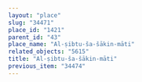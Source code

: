 ```yaml
---
layout: "place"
slug: "34471"
place_id: "1421"
parent_id: "43"
place_name: "Al-ṣibtu-ša-šākin-māti"
related_objects: "5615"
title: "Al-ṣibtu-ša-šākin-māti"
previous_item: "34474"
---
```

